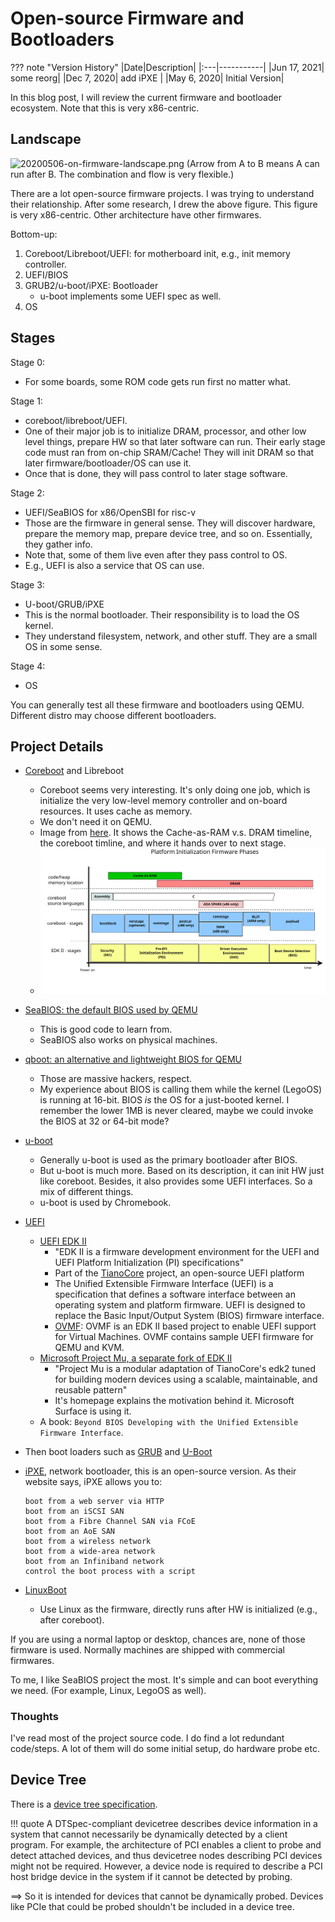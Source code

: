# Open-source Firmware and Bootloaders

??? note "Version History"
	|Date|Description|
	|:---|-----------|
	|Jun 17, 2021| some reorg|
	|Dec 7, 2020| add iPXE |
	|May 6, 2020| Initial Version|

In this blog post, I will review the current firmware and bootloader ecosystem.
Note that this is very x86-centric.

## Landscape

![20200506-on-firmware-landscape.png](20200506-on-firmware-landscape.png)
(Arrow from A to B means A can run after B. The combination and flow is very flexible.)

There are a lot open-source firmware projects.
I was trying to understand their relationship.
After some research, I drew the above figure.
This figure is very x86-centric. Other architecture have other firmwares.

Bottom-up:

1. Coreboot/Libreboot/UEFI: for motherboard init, e.g., init memory controller.
2. UEFI/BIOS
3. GRUB2/u-boot/iPXE: Bootloader
	- u-boot implements some UEFI spec as well.
4. OS

## Stages

Stage 0:

- For some boards, some ROM code gets run first no matter what.

Stage 1:

- coreboot/libreboot/UEFI.
- One of their major job is to initialize DRAM, processor, and other low level things,
  prepare HW so that later software can run.
  Their early stage code must ran from on-chip SRAM/Cache! They will init DRAM so that
  later firmware/bootloader/OS can use it.
- Once that is done, they will pass control to later stage software.

Stage 2:

- UEFI/SeaBIOS for x86/OpenSBI for risc-v
- Those are the firmware in general sense. They will discover hardware, prepare
  the memory map, prepare device tree, and so on. Essentially, they gather info.
- Note that, some of them live even after they pass control to OS.
- E.g., UEFI is also a service that OS can use.

Stage 3:

- U-boot/GRUB/iPXE
- This is the normal bootloader. Their responsibility is to load the OS kernel.
- They understand filesystem, network, and other stuff. They are a small OS in some sense.

Stage 4:

- OS

You can generally test all these firmware and bootloaders using QEMU.
Different distro may choose different bootloaders.

## Project Details

- [Coreboot](https://github.com/lastweek/source-firmware-coreboot) and Libreboot
	- Coreboot seems very interesting. It's only doing one job, which is initialize
	the very low-level memory controller and on-board resources. It uses cache as memory.
	- We don't need it on QEMU.
	- Image from [here](https://doc.coreboot.org/getting_started/architecture.html).
	It shows the Cache-as-RAM v.s. DRAM timeline, the coreboot timline, and where it hands over to next stage.
	- ![coreboot_uefi.svg](coreboot_uefi.svg)

- [SeaBIOS: the default BIOS used by QEMU](https://github.com/lastweek/source-firmware-seabios)
	- This is good code to learn from.
	- SeaBIOS also works on physical machines.
- [qboot: an alternative and lightweight BIOS for QEMU](https://github.com/lastweek/source-firmware-qboot)
    - Those are massive hackers, respect.
    - My experience about BIOS is calling them while the kernel (LegoOS) is running at 16-bit.
      BIOS *is* the OS for a just-booted kernel. I remember the lower 1MB is never cleared,
      maybe we could invoke the BIOS at 32 or 64-bit mode?
- [u-boot]()
	- Generally u-boot is used as the primary bootloader after BIOS.
	- But u-boot is much more. Based on its description, it can init HW just like coreboot.
	  Besides, it also provides some UEFI interfaces. So a mix of different things.
	- u-boot is used by Chromebook.
- [UEFI](https://en.wikipedia.org/wiki/Unified_Extensible_Firmware_Interface)
	- [UEFI EDK II ](https://github.com/lastweek/source-uefi-edk2)
		-  "EDK II is a firmware development environment for the UEFI and UEFI Platform Initialization (PI) specifications"
		- Part of the [TianoCore](https://www.tianocore.org/) project, an open-source UEFI platform
		- The Unified Extensible Firmware Interface (UEFI) is a specification that
		  defines a software interface between an operating system and platform firmware.
		  UEFI is designed to replace the Basic Input/Output System (BIOS) firmware interface.
		- [OVMF](https://github.com/tianocore/tianocore.github.io/wiki/OVMF): OVMF is an EDK II based project to enable UEFI support for Virtual Machines. OVMF contains sample UEFI firmware for QEMU and KVM.
	- [Microsoft Project Mu, a separate fork of EDK II](https://microsoft.github.io/mu/)
		- "Project Mu is a modular adaptation of TianoCore's edk2 tuned for building
		modern devices using a scalable, maintainable, and reusable pattern"
		- It's homepage explains the motivation behind it. Microsoft Surface is using it.
	- A book: `Beyond BIOS Developing with the Unified Extensible Firmware Interface`.
- Then boot loaders such as [GRUB](https://github.com/lastweek/source-grub2) and [U-Boot](https://github.com/u-boot/u-boot)
- [iPXE](https://github.com/ipxe/ipxe), network bootloader, this is an open-source version. As their website says, iPXE allows you to:
    ```
	boot from a web server via HTTP
	boot from an iSCSI SAN
	boot from a Fibre Channel SAN via FCoE
	boot from an AoE SAN
	boot from a wireless network
	boot from a wide-area network
	boot from an Infiniband network
	control the boot process with a script
    ```
- [LinuxBoot](https://www.linuxboot.org/)
	- Use Linux as the firmware, directly runs after HW is initialized (e.g., after coreboot).

If you are using a normal laptop or desktop, chances are, none of those firmware is used.
Normally machines are shipped with commercial firmwares.

To me, I like SeaBIOS project the most. It's simple and can boot everything we need.
(For example, Linux, LegoOS as well).


### Thoughts

I've read most of the project source code.
I do find a lot redundant code/steps.
A lot of them will do some initial setup, do hardware probe etc.

## Device Tree

There is a [device tree specification](https://devicetree-specification.readthedocs.io/en/v0.3/introduction.html).

!!! quote
    A DTSpec-compliant devicetree describes device information in a system that cannot necessarily be dynamically detected by a client program. For example, the architecture of PCI enables a client to probe and detect attached devices, and thus devicetree nodes describing PCI devices might not be required. However, a device node is required to describe a PCI host bridge device in the system if it cannot be detected by probing.

==> So it is intended for devices that cannot be dynamically probed.
    Devices like PCIe that could be probed shouldn't be included in a device tree.
